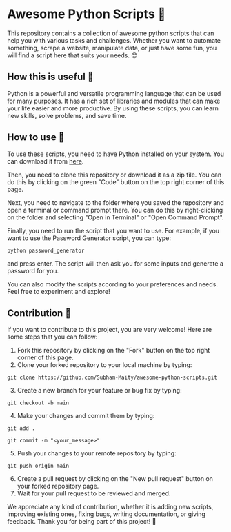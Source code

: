 # Awesome Python Scripts 🐍

This repository contains a collection of awesome python scripts that can help you with various tasks and challenges. Whether you want to automate something, scrape a website, manipulate data, or just have some fun, you will find a script here that suits your needs. 😊

## How this is useful 🙌

Python is a powerful and versatile programming language that can be used for many purposes. It has a rich set of libraries and modules that can make your life easier and more productive. By using these scripts, you can learn new skills, solve problems, and save time.

## How to use 🚀

To use these scripts, you need to have Python installed on your system. You can download it from [here](https://www.python.org/downloads/).

Then, you need to clone this repository or download it as a zip file. You can do this by clicking on the green "Code" button on the top right corner of this page.

Next, you need to navigate to the folder where you saved the repository and open a terminal or command prompt there. You can do this by right-clicking on the folder and selecting "Open in Terminal" or "Open Command Prompt".

Finally, you need to run the script that you want to use. For example, if you want to use the Password Generator script, you can type:

`python password_generator`

and press enter. The script will then ask you for some inputs and generate a password for you.

You can also modify the scripts according to your preferences and needs. Feel free to experiment and explore!

## Contribution 💪

If you want to contribute to this project, you are very welcome! Here are some steps that you can follow:

1. Fork this repository by clicking on the "Fork" button on the top right corner of this page.
2. Clone your forked repository to your local machine by typing:

`git clone https://github.com/Subham-Maity/awesome-python-scripts.git`

3. Create a new branch for your feature or bug fix by typing:

`git checkout -b main`

4. Make your changes and commit them by typing:

`git add .`

`git commit -m "<your_message>"`

5. Push your changes to your remote repository by typing:

`git push origin main`

6. Create a pull request by clicking on the "New pull request" button on your forked repository page.
7. Wait for your pull request to be reviewed and merged.

We appreciate any kind of contribution, whether it is adding new scripts, improving existing ones, fixing bugs, writing documentation, or giving feedback. Thank you for being part of this project! 🙏
